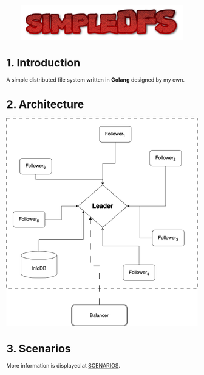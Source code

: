<p align="center">
  <img src="documents/res/logo.png" alt="logo"/>
</p>

# 1. Introduction

A simple distributed file system written in **Golang** designed by my own.

# 2. Architecture

<p align="center">
  <img src="documents/res/simple-dfs-architecture.png" alt="architecture"/>
</p>

# 3. Scenarios

More information is displayed at [SCENARIOS](documents/SCENARIOS.md).
